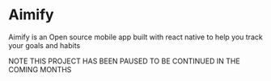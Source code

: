 # Aimify
Aimify is an Open source mobile app built with react native to help you track your goals and habits

NOTE THIS PROJECT HAS BEEN PAUSED TO BE CONTINUED IN THE COMING MONTHS
